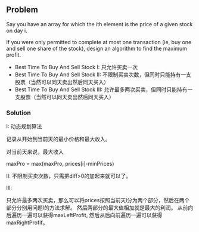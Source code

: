 ## Problem 

Say you have an array for which the ith element is the price of a given stock on day i.

If you were only permitted to complete at most one transaction (ie, buy one and sell one share of the stock), design an algorithm to find the maximum profit.

- Best Time To Buy And Sell Stock I: 只允许买卖一次
- Best Time To Buy And Sell Stock II: 不限制买卖次数，但同时只能持有一支股票（当然可以同天卖出然后同天买入）
- Best Time To Buy And Sell Stock III: 允许最多两次买卖，但同时只能持有一支股票（当然可以同天卖出然后同天买入）

### Solution

I: 动态规划算法

记录从开始到当前天的最小价格和最大收入。

对当前天来说，最大收入

maxPro = max(maxPro, prices[i]-minPrices)


II: 不限制买卖次数，只需把diff>0的加起来就可以了。

III: 

只允许最多两次买卖，那么可以将prices按照当前天i分为两个部分，然后在两个部分分别用问题I的方法求解。
然后两部分的最大值相加就是最大的利润。
从前向后遍历一遍可以获得maxLeftProfit, 然后从后向前遍历一遍可以获得maxRightProfif。